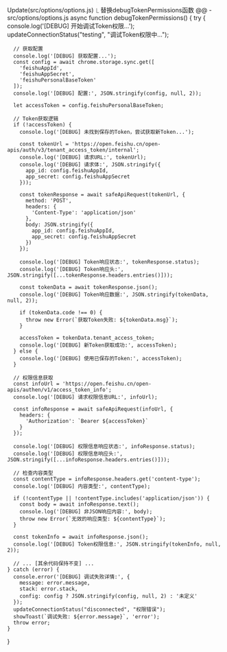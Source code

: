 Update(src/options/options.js)
  ⎿ 替换debugTokenPermissions函数
  @@ -src/options/options.js
  async function debugTokenPermissions() {
    try {
      console.log('[DEBUG] 开始调试Token权限...');
      updateConnectionStatus("testing", "调试Token权限中...");
      
      // 获取配置
      console.log('[DEBUG] 获取配置...');
      const config = await chrome.storage.sync.get([
        'feishuAppId', 
        'feishuAppSecret', 
        'feishuPersonalBaseToken'
      ]);
      console.log('[DEBUG] 配置:', JSON.stringify(config, null, 2));
      
      let accessToken = config.feishuPersonalBaseToken;
      
      // Token获取逻辑
      if (!accessToken) {
        console.log('[DEBUG] 未找到保存的Token，尝试获取新Token...');
        
        const tokenUrl = 'https://open.feishu.cn/open-apis/auth/v3/tenant_access_token/internal';
        console.log('[DEBUG] 请求URL:', tokenUrl);
        console.log('[DEBUG] 请求体:', JSON.stringify({
          app_id: config.feishuAppId,
          app_secret: config.feishuAppSecret
        }));
        
        const tokenResponse = await safeApiRequest(tokenUrl, {
          method: 'POST',
          headers: {
            'Content-Type': 'application/json'
          },
          body: JSON.stringify({
            app_id: config.feishuAppId,
            app_secret: config.feishuAppSecret
          })
        });
        
        console.log('[DEBUG] Token响应状态:', tokenResponse.status);
        console.log('[DEBUG] Token响应头:', JSON.stringify([...tokenResponse.headers.entries()]));
        
        const tokenData = await tokenResponse.json();
        console.log('[DEBUG] Token响应数据:', JSON.stringify(tokenData, null, 2));
        
        if (tokenData.code !== 0) {
          throw new Error(`获取Token失败: ${tokenData.msg}`);
        }
        
        accessToken = tokenData.tenant_access_token;
        console.log('[DEBUG] 新Token获取成功:', accessToken);
      } else {
        console.log('[DEBUG] 使用已保存的Token:', accessToken);
      }
      
      // 权限信息获取
      const infoUrl = 'https://open.feishu.cn/open-apis/authen/v1/access_token_info';
      console.log('[DEBUG] 请求权限信息URL:', infoUrl);
      
      const infoResponse = await safeApiRequest(infoUrl, {
        headers: {
          'Authorization': `Bearer ${accessToken}`
        }
      });
      
      console.log('[DEBUG] 权限信息响应状态:', infoResponse.status);
      console.log('[DEBUG] 权限信息响应头:', JSON.stringify([...infoResponse.headers.entries()]));
      
      // 检查内容类型
      const contentType = infoResponse.headers.get('content-type');
      console.log('[DEBUG] 内容类型:', contentType);
      
      if (!contentType || !contentType.includes('application/json')) {
        const body = await infoResponse.text();
        console.log('[DEBUG] 非JSON响应内容:', body);
        throw new Error(`无效的响应类型: ${contentType}`);
      }
      
      const tokenInfo = await infoResponse.json();
      console.log('[DEBUG] Token权限信息:', JSON.stringify(tokenInfo, null, 2));
      
      // ... [其余代码保持不变] ...
    } catch (error) {
      console.error('[DEBUG] 调试失败详情:', {
        message: error.message,
        stack: error.stack,
        config: config ? JSON.stringify(config, null, 2) : '未定义'
      });
      updateConnectionStatus("disconnected", "权限错误");
      showToast(`调试失败: ${error.message}`, 'error');
      throw error;
    }
  }